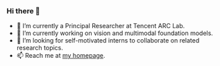 ### Hi there 👋

- 🌱 I’m currently a Principal Researcher at Tencent ARC Lab.
- 🔭 I’m currently working on vision and multimodal foundation models.
- 👯 I’m looking for self-motivated interns to collaborate on related research topics.
- 📫 Reach me at [my homepage](https://geyixiao.com/).

<!--
**yxgeee/yxgeee** is a ✨ _special_ ✨ repository because its `README.md` (this file) appears on your GitHub profile.

Here are some ideas to get you started:

- 🔭 I’m currently working on ...
- 🌱 I’m currently learning ...
- 👯 I’m looking to collaborate on ...
- 🤔 I’m looking for help with ...
- 💬 Ask me about ...
- 📫 How to reach me: ...
- 😄 Pronouns: ...
- ⚡ Fun fact: ...
-->

